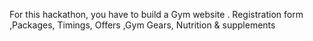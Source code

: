 For this hackathon, you have to build a Gym website .
Registration form ,Packages, Timings, Offers ,Gym Gears, Nutrition & supplements